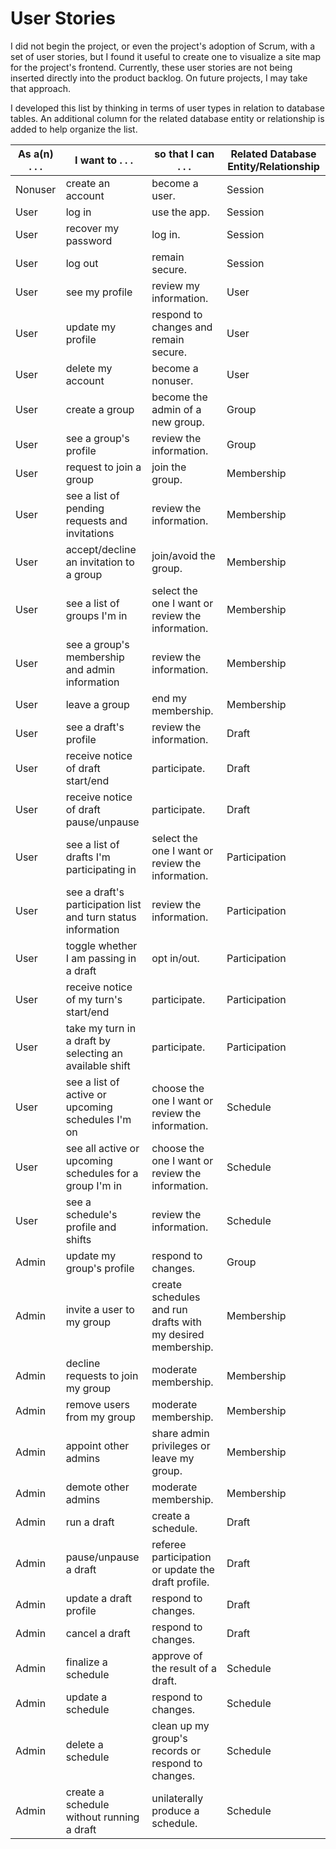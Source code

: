# User Stories

I did not begin the project, or even the project's adoption of Scrum, with a set of user stories, but I found it useful to create one to visualize a site map for the project's frontend. Currently, these user stories are not being inserted directly into the product backlog. On future projects, I may take that approach.

I developed this list by thinking in terms of user types in relation to database tables. An additional column for the related database entity or relationship is added to help organize the list.

| As a(n) . . . | I want to . . . | so that I can . . . | Related Database Entity/Relationship |
|----|----|----|----|
| Nonuser | create an account | become a user. | Session |
| User | log in | use the app. | Session |
| User | recover my password | log in. | Session |
| User | log out | remain secure. | Session |
| User | see my profile | review my information. | User |
| User | update my profile | respond to changes and remain secure. | User |
| User | delete my account | become a nonuser. | User |
| User | create a group | become the admin of a new group. | Group |
| User | see a group's profile | review the information. | Group |
| User | request to join a group | join the group. | Membership |
| User | see a list of pending requests and invitations | review the information. | Membership |
| User | accept/decline an invitation to a group | join/avoid the group. | Membership |
| User | see a list of groups I'm in | select the one I want or review the information. | Membership |
| User | see a group's membership and admin information | review the information. | Membership |
| User | leave a group | end my membership. | Membership |
| User | see a draft's profile | review the information. | Draft |
| User | receive notice of draft start/end | participate. | Draft |
| User | receive notice of draft pause/unpause | participate. | Draft |
| User | see a list of drafts I'm participating in | select the one I want or review the information. | Participation |
| User | see a draft's participation list and turn status information | review the information. | Participation |
| User | toggle whether I am passing in a draft | opt in/out. | Participation |
| User | receive notice of my turn's start/end | participate. | Participation |
| User | take my turn in a draft by selecting an available shift | participate. | Participation |
| User | see a list of active or upcoming schedules I'm on | choose the one I want or review the information. | Schedule |
| User | see all active or upcoming schedules for a group I'm in | choose the one I want or review the information. | Schedule |
| User | see a schedule's profile and shifts | review the information. | Schedule |
| Admin | update my group's profile | respond to changes. | Group |
| Admin | invite a user to my group | create schedules and run drafts with my desired membership. | Membership |
| Admin | decline requests to join my group | moderate membership. | Membership |
| Admin | remove users from my group | moderate membership. | Membership |
| Admin | appoint other admins | share admin privileges or leave my group. | Membership |
| Admin | demote other admins | moderate membership. | Membership |
| Admin | run a draft | create a schedule. | Draft |
| Admin | pause/unpause a draft | referee participation or update the draft profile. | Draft |
| Admin | update a draft profile | respond to changes. | Draft |
| Admin | cancel a draft | respond to changes. | Draft |
| Admin | finalize a schedule | approve of the result of a draft. | Schedule |
| Admin | update a schedule | respond to changes. | Schedule |
| Admin | delete a schedule | clean up my group's records or respond to changes. | Schedule |
| Admin | create a schedule without running a draft | unilaterally produce a schedule. | Schedule |
